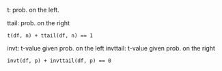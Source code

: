 
t: prob. on the left. 

ttail: prob. on the right 

	t(df, n) + ttail(df, n) == 1

invt: t-value given prob. on the left
invttail: t-value given prob. on the right

	invt(df, p) + invttail(df, p) == 0